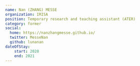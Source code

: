 ```yaml
---
name: Nan (ZHANG) MESSE
organization: IRISA
position: Temporary research and teaching assistant (ATER)
category: former
social:
  home: https://nanzhangmesse.github.io/
  twitter: MesseNan
  github: lunanan
dateOfStay: 
    start: 2020
    end: 2021
---
```

